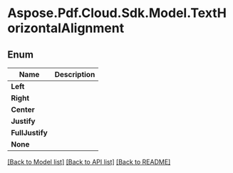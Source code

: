 ﻿# Aspose.Pdf.Cloud.Sdk.Model.TextHorizontalAlignment


## Enum

 Name | Description
------------ | ------------
**Left** | 
**Right** | 
**Center** | 
**Justify** | 
**FullJustify** | 
**None** | 


[[Back to Model list]](../README.md#documentation-for-models) [[Back to API list]](../README.md#documentation-for-api-endpoints) [[Back to README]](../README.md)

